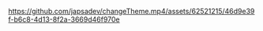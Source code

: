 

https://github.com/japsadev/changeTheme.mp4/assets/62521215/46d9e39f-b6c8-4d13-8f2a-3669d46f970e

